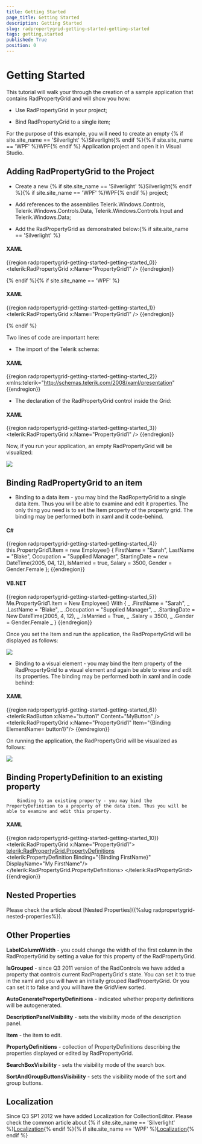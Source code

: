 ```yaml
---
title: Getting Started
page_title: Getting Started
description: Getting Started
slug: radpropertygrid-getting-started-getting-started
tags: getting,started
published: True
position: 0
---
```


# Getting Started



This tutorial will walk your through the creation of a sample application that contains RadPropertyGrid and will show you how: 

* Use RadPropertyGrid in your project;

* Bind RadPropertyGrid to a single item;

For the purpose of this example, you will need to create an empty {% if site.site_name == 'Silverlight' %}Silverlight{% endif %}{% if site.site_name == 'WPF' %}WPF{% endif %} Application project and open it in Visual Studio. 

## Adding RadPropertyGrid to the Project

* Create a new {% if site.site_name == 'Silverlight' %}Silverlight{% endif %}{% if site.site_name == 'WPF' %}WPF{% endif %} project;

* Add references to the assemblies Telerik.Windows.Controls, Telerik.Windows.Controls.Data, Telerik.Windows.Controls.Input and Telerik.Windows.Data;

* Add the RadPropertyGrid as demonstrated below:{% if site.site_name == 'Silverlight' %}

#### __XAML__

{{region radpropertygrid-getting-started-getting-started_0}}
	<UserControl x:Class="RadPropertyGrid_SL.MainPage"
	    xmlns="http://schemas.microsoft.com/winfx/2006/xaml/presentation"
	    xmlns:x="http://schemas.microsoft.com/winfx/2006/xaml"
	    xmlns:d="http://schemas.microsoft.com/expression/blend/2008"
	    xmlns:mc="http://schemas.openxmlformats.org/markup-compatibility/2006"
	    xmlns:telerik="http://schemas.telerik.com/2008/xaml/presentation"
	    mc:Ignorable="d"
	    d:DesignHeight="300" d:DesignWidth="400">
	 <Grid x:Name="LayoutRoot" Background="White">
	       <telerik:RadPropertyGrid x:Name="PropertyGrid1" /> 
	 </Grid>
	</UserControl>
	{{endregion}}

{% endif %}{% if site.site_name == 'WPF' %}

#### __XAML__

{{region radpropertygrid-getting-started-getting-started_1}}
	<Window x:Class="RadPropertyGrid_WPF.Window"
	    xmlns="http://schemas.microsoft.com/winfx/2006/xaml/presentation"
	    xmlns:x="http://schemas.microsoft.com/winfx/2006/xaml"
	    xmlns:d="http://schemas.microsoft.com/expression/blend/2008"
	    xmlns:mc="http://schemas.openxmlformats.org/markup-compatibility/2006"
	    xmlns:telerik="http://schemas.telerik.com/2008/xaml/presentation" 
	    mc:Ignorable="d"
	    d:DesignHeight="300" d:DesignWidth="400">
	 <Grid x:Name="LayoutRoot" Background="White">
	  <telerik:RadPropertyGrid x:Name="PropertyGrid1" /> 
	 </Grid>
	</Window>
	{{endregion}}

{% endif %}



Two lines of code are important here:

* The import of the Telerik schema:

#### __XAML__

{{region radpropertygrid-getting-started-getting-started_2}}
	xmlns:telerik="http://schemas.telerik.com/2008/xaml/presentation"
	{{endregion}}



* The declaration of the RadPropertyGrid control inside the Grid:

#### __XAML__

{{region radpropertygrid-getting-started-getting-started_3}}
	<Grid x:Name="LayoutRoot" Background="White">
	  <telerik:RadPropertyGrid x:Name="PropertyGrid1" /> 
	</Grid>
	{{endregion}}



Now, if you run your application, an empty RadPropertyGrid will be visualized:

![](images/RadPropertyGrid_GettingStarted1.png)

## Binding RadPropertyGrid to an item

* Binding to a data item - you may bind the RadRopertyGrid to a single data item. Thus you will be able to examine and edit it properties. The only thing you need is to set the Item property of the property grid. The binding may be performed both in xaml and it code-behind.

#### __C#__

{{region radpropertygrid-getting-started-getting-started_4}}
	this.PropertyGrid1.Item = new Employee() 
	   { FirstName = "Sarah",
	    LastName = "Blake", 
	    Occupation = "Supplied Manager", 
	    StartingDate = new DateTime(2005, 04, 12), 
	    IsMarried = true, Salary = 3500, Gender = Gender.Female 
	   };
	{{endregion}}



#### __VB.NET__

{{region radpropertygrid-getting-started-getting-started_5}}
	Me.PropertyGrid1.Item = New Employee() With { _
	  .FirstName = "Sarah", _
	  .LastName = "Blake", _
	  .Occupation = "Supplied Manager", _
	  .StartingDate = New DateTime(2005, 4, 12), _
	  .IsMarried = True, _
	  .Salary = 3500, _
	  .Gender = Gender.Female _
	}
	{{endregion}}



Once you set the Item and run the application, the RadPropertyGrid will be displayed as follows:

![](images/RadPropertyGrid_GettingStarted2.png)



* Binding to a visual element - you may bind the Item property of the RadPropertyGrid to a visual element and again be able to view and edit its properties. The binding may be performed both in xaml and in code behind:

#### __XAML__

{{region radpropertygrid-getting-started-getting-started_6}}
	<telerik:RadButton x:Name="button1" Content="MyButton" />
	<telerik:RadPropertyGrid x:Name="PropertyGrid1" Item="{Binding ElementName= button1}"/>
	{{endregion}}



On running the application, the RadPropertyGrid will be visualized as follows:

![](images/RadPropertyGrid_GettingStarted3.png)



## Binding PropertyDefinition to an existing property
        Binding to an existing property - you may bind the PropertyDefinition to a property of the data item. Thus you will be able to examine and edit this property.
        

#### __XAML__

{{region radpropertygrid-getting-started-getting-started_10}}
	  <telerik:RadPropertyGrid x:Name="PropertyGrid1"> 
	        <telerik:RadPropertyGrid.PropertyDefinitions>                
	                <telerik:PropertyDefinition Binding="{Binding FirstName}" DisplayName="My FirstName"/>
	        </telerik:RadPropertyGrid.PropertyDefinitions>
	  </telerik:RadPropertyGrid>
	{{endregion}}





## Nested Properties

Please check the article about [Nested Properties]({%slug radpropertygrid-nested-properties%}).
        

## Other Properties

__LabelColumnWidth__ - you could change the width of the first column in the RadPropertyGrid by setting a value for this property of the RadPropertyGrid.
        

__IsGrouped__ - since Q3 2011 version of the RadControls we have added a property  that controls current RadPropertyGrid's state. You can set it to true in the xaml and you will have an initially grouped RadPropertyGrid. Or you can set it to false and you will have the GridView sorted.
       

__AutoGeneratePropertyDefinitions__ -  indicated whether property definitions will be autogenerated.
        

__DescriptionPanelVisibility__ - sets the visibility mode of the description panel.
        

__Item__ - the item to edit.
        

__PropertyDefinitions__ - collection of PropertyDefinitions describing the properties displayed or edited by RadPropertyGrid.
        

__SearchBoxVisibility__ - sets the visibility mode of the search box.
        

__SortAndGroupButtonsVisibility__ - sets the visibility mode of the sort and group buttons.
        

## Localization

Since Q3 SP1 2012 we have added Localization for CollectionEditor. Please check the common article about
          {% if site.site_name == 'Silverlight' %}[Localization](http://www.telerik.com/help/silverlight/common-localization.html){% endif %}{% if site.site_name == 'WPF' %}[Localization](http://www.telerik.com/help/wpf/common-localization.html){% endif %}
